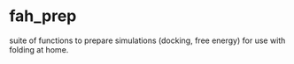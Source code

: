 # fah_prep
suite of functions to prepare simulations (docking, free energy) for use with folding at home. 
